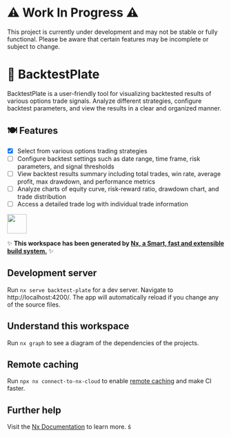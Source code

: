 # ⚠️ Work In Progress ⚠️

This project is currently under development and may not be stable or fully functional. Please be aware that certain features may be incomplete or subject to change.

# 🔮 BacktestPlate

BacktestPlate is a user-friendly tool for visualizing backtested results of various options trade signals. Analyze different strategies, configure backtest parameters, and view the results in a clear and organized manner.

## 🍽️ Features

- [x] Select from various options trading strategies
- [ ] Configure backtest settings such as date range, time frame, risk parameters, and signal thresholds
- [ ] View backtest results summary including total trades, win rate, average profit, max drawdown, and performance metrics
- [ ] Analyze charts of equity curve, risk-reward ratio, drawdown chart, and trade distribution
- [ ] Access a detailed trade log with individual trade information

<a alt="Nx logo" href="https://nx.dev" target="_blank" rel="noreferrer"><img src="https://raw.githubusercontent.com/nrwl/nx/master/images/nx-logo.png" width="45"></a>

✨ **This workspace has been generated by [Nx, a Smart, fast and extensible build system.](https://nx.dev)** ✨

## Development server

Run `nx serve backtest-plate` for a dev server. Navigate to http://localhost:4200/. The app will automatically reload if you change any of the source files.

## Understand this workspace

Run `nx graph` to see a diagram of the dependencies of the projects.

## Remote caching

Run `npx nx connect-to-nx-cloud` to enable [remote caching](https://nx.app) and make CI faster.

## Further help

Visit the [Nx Documentation](https://nx.dev) to learn more.
ś